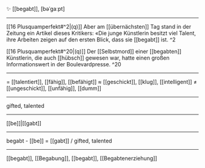 ✨ [[begabt]], [bəˈgaːpt]

---
[[16 Plusquamperfekt#^2|(q)]] Aber am [[übernächsten]] Tag stand in der Zeitung ein Artikel dieses Kritikers: «Die junge Künstlerin besitzt viel Talent, ihre Arbeiten zeigen auf den ersten Blick, dass sie [[begabt]] ist. ^2

[[16 Plusquamperfekt#^20|(q)]] Der [[Selbstmord]] einer [[begabten]] Künstlerin, die auch [[hübsch]] gewesen war, hatte einen großen Informationswert in der Boulevardpresse. ^20

---
= [[talentiert]], [[fähig]], [[befähigt]]
≈ [[geschickt]], [[klug]], [[intelligent]]
≠ [[ungeschickt]], [[unfähig]], [[dumm]]

---
gifted, talented

---
[[be]]|[[gabt]]

---
begabt - [[be]] = [[gabt]] / gifted, talented

---
[[begabt]], [[Begabung]], [[begabt]], [[Begabtenerziehung]]